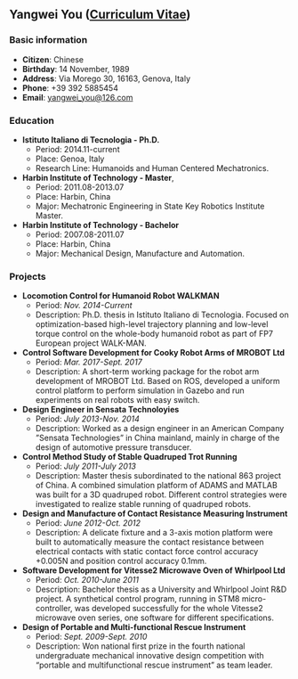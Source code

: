 ## Yangwei You ([Curriculum Vitae](yangweiyou.github.io/cv/yangwei_cv.pdf))

### Basic information
- **Citizen**: Chinese
- **Birthday**: 14 November, 1989
- **Address**: Via Morego 30, 16163, Genova, Italy
- **Phone**: +39 392 5885454
- **Email**: [yangwei_you@126.com](mailto:yangwei_you@126.com)
### Education
- **Istituto Italiano di Tecnologia - Ph.D.**
    - Period: 2014.11-current
    - Place: Genoa, Italy
    - Research Line: Humanoids and Human Centered Mechatronics.
- **Harbin Institute of Technology - Master**,
    - Period: 2011.08-2013.07
    - Place: Harbin, China
    - Major: Mechatronic Engineering in State Key Robotics Institute Master.
- **Harbin Institute of Technology - Bachelor**
    - Period: 2007.08-2011.07 
    - Place: Harbin, China
    - Major: Mechanical Design, Manufacture and Automation.
### Projects
+ **Locomotion Control for Humanoid Robot WALKMAN**
    - Period: _Nov. 2014-Current_
    - Description: Ph.D. thesis in Istituto Italiano di Tecnologia. Focused on optimization-based high-level trajectory planning and low-level torque control on the whole-body humanoid robot as part of FP7 European project WALK-MAN.
+ **Control Software Development for Cooky Robot Arms of MROBOT Ltd**
    - Period: _Mar. 2017-Sept. 2017_ 
    - Description: A short-term working package for the robot arm development of MROBOT Ltd. Based on ROS, developed a uniform control platform to perform simulation in Gazebo and run experiments on real robots with easy switch.
+ **Design Engineer in Sensata Technoloyies**
    - Period: _July 2013-Nov. 2014_ 
    - Description: Worked as a design engineer in an American Company ”Sensata Technologies” in China mainland, mainly in charge of the design of automotive pressure transducer.
+ **Control Method Study of Stable Quadruped Trot Running**
    - Period: _July 2011-July 2013_ 
    - Description: Master thesis subordinated to the national 863 project of China. A combined simulation platform of ADAMS and MATLAB was built for a 3D quadruped robot. Different control strategies were investigated to realize stable running of quadruped robots.
+ **Design and Manufacture of Contact Resistance Measuring Instrument**
    - Period: _June 2012-Oct. 2012_ 
    - Description: A delicate fixture and a 3-axis motion platform were built to automatically measure the contact resistance between electrical contacts with static contact force control accuracy +0.005N and position control accuracy 0.1mm.
+ **Software Development for Vitesse2 Microwave Oven of Whirlpool Ltd**
    - Period: _Oct. 2010-June 2011_ 
    - Description: Bachelor thesis as a University and Whirlpool Joint R&D project. A synthetical control program, running in STM8 micro-controller, was developed successfully for the whole Vitesse2 microwave oven series, one software for different specifications.
+ **Design of Portable and Multi-functional Rescue Instrument**
    - Period: _Sept. 2009-Sept. 2010_ 
    - Description: Won national first prize in the fourth national undergraduate mechanical innovative design competition with “portable and multifunctional rescue instrument” as team leader.
